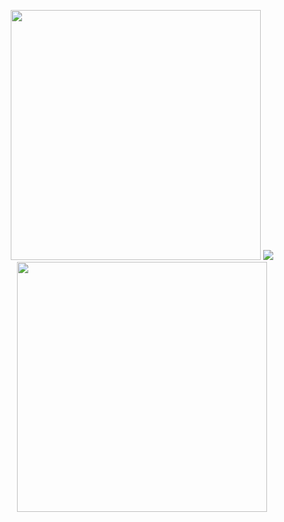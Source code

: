 <p align="center">
  <img src ="https://github-readme-stats.vercel.app/api?username=syrkis&show_icons=true&count_private=true&theme=darcula&hide_border=true&hide=issues,contribs&bg_color=00000000" width = 400>
  <img width="auto" src ="https://github-readme-stats.vercel.app/api/top-langs/?username=syrkis&layout=compact&hide_border=true&theme=darcula&bg_color=00000000&langs_count=6&hide=jupyter%20notebook,tex,css,php" width = 400>
  <img src ="https://github-readme-streak-stats.herokuapp.com?user=syrkis&theme=darcula&hide_border=true&background=FFFFFF00" width = 400>
</p>
